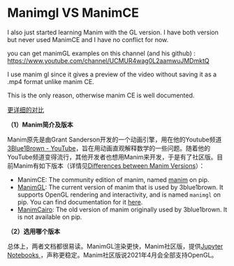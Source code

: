 # Manimgl VS ManimCE

I also just started learning Manim with the GL version. I have both version but never used ManimCE and I have no conflict for now.

you can get manimGL examples on this channel (and his github) : https://www.youtube.com/channel/UCMUR4wag0L2aamwuJMDmktQ


I use manim gl since it gives a preview of the video without saving it as a .mp4 format unlike manim CE.

This is the only reason, otherwise manim CE is well documented.

[更详细的对比](https://dianyao.co/manim/1.%E5%9F%BA%E6%9C%AC%E4%BD%BF%E7%94%A8/Manim%E4%BB%8B%E7%BB%8D%E5%8F%8A%E5%AE%89%E8%A3%85.html)

**（1）Manim简介及版本**

Manim原先是由Grant Sanderson开发的一个动画引擎，用在他的Youtube频道[3Blue1Brown - YouTube](https://www.youtube.com/channel/UCYO_jab_esuFRV4b17AJtAw)，旨在用动画直观解释数学的一些问题。随着他的YouTube频道变得流行，其他开发者也想用Manim来开发，于是有了社区版。目前Manim有如下版本（详情见[Differences between Manim Versions](https://docs.manim.community/en/stable/installation/versions.html)）：

* ManimCE: The community edition of manim, named [manim](https://pypi.org/project/manim/) on pip.
* [ManimGL](https://github.com/3b1b/manim): The current version of manim that is used by 3blue1brown. It supports OpenGL rendering and interactivity, and is named `manimgl` on pip. You can find documentation for it [here](https://3b1b.github.io/manim/index.html).
* [ManimCairo](https://github.com/3b1b/manim/tree/cairo-backend): The old version of manim originally used by 3blue1brown. It is not available on pip.

**（2）选用哪个版本**

总体上，两者文档都很易读。ManimGL渲染更快，Manim社区版，提供[Jupyter Notebooks ](https://docs.manim.community/en/stable/installation/jupyter.html)，声称更稳定。Manim社区版说2021年4月会全部支持OpenGL。